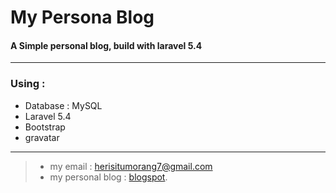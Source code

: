 # My Persona Blog
#### A Simple personal blog, build with laravel 5.4
---
### Using :
* Database : MySQL
* Laravel 5.4
* Bootstrap
* gravatar
---
> * my email : herisitumorang7@gmail.com
> * my personal blog : [blogspot](http://herijsitumorang.blogspot.com/).

